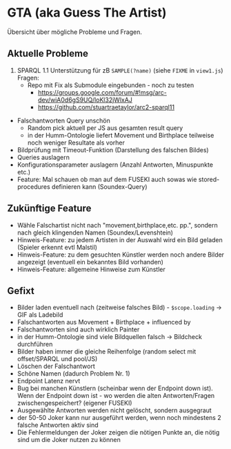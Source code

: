 # GTA (aka Guess The Artist)
Übersicht über mögliche Probleme und Fragen.

## Aktuelle Probleme
1. SPARQL 1.1 Unterstützung für zB <code>SAMPLE(?name)</code> (siehe <code>FIXME</code> in <code>view1.js</code>)
Fragen:
    - Repo mit Fix als Submodule eingebunden - noch zu testen
        - https://groups.google.com/forum/#!msg/arc-dev/wiA0d6gS9UQ/loKl32jWlxAJ
        - https://github.com/stuartraetaylor/arc2-sparql11

- Falschantworten Query unschön
    - Random pick aktuell per JS aus gesamten result query
    - in der Humm-Ontologie liefert Movement und Birthplace teilweise noch weniger Resultate als vorher
- Bildprüfung mit Timeout-Funktion (Darstellung des falschen Bildes)
- Queries auslagern
- Konfigurationsparameter auslagern (Anzahl Antworten, Minuspunkte etc.)
- Feature: Mal schauen ob man auf dem FUSEKI auch sowas wie stored-procedures definieren kann (Soundex-Query)

## Zukünftige Feature
- Wähle Falschartist nicht nach "movement,birthplace,etc. pp.", sondern nach gleich klingenden Namen (Soundex/Levenshtein)
- Hinweis-Feature: zu jedem Artisten in der Auswahl wird ein Bild geladen (Spieler erkennt evtl Malstil)
- Hinweis-Feature: zu dem gesuchten Künstler werden noch andere Bilder angezeigt (eventuell ein bekanntes Bild vorhanden)
- Hinweis-Feature: allgemeine Hinweise zum Künstler

## Gefixt
- Bilder laden eventuell nach (zeitweise falsches Bild) - <code>$scope.loading</code> -> GIF als Ladebild
- Falschantworten aus Movement + Birthplace + influenced by
- Falschantworten sind auch wirklich Painter
- in der Humm-Ontologie sind viele Bildquellen falsch -> Bildcheck durchführen
- Bilder haben immer die gleiche Reihenfolge (random select mit offset/SPARQL und pool/JS)
- Löschen der Falschantwort
- Schöne Namen (dadurch Problem Nr. 1)
- Endpoint Latenz nervt
- Bug bei manchen Künstlern (scheinbar wenn der Endpoint down ist). Wenn der Endpoint down ist - wo werden die alten Antworten/Fragen zwischengespeichert? (eigener FUSEKI)
- Ausgewählte Antworten werden nicht gelöscht, sondern ausgegraut
- der 50-50 Joker kann nur ausgeführt werden, wenn noch mindestens 2 falsche Antworten aktiv sind
- Die Fehlermeldungen der Joker zeigen die nötigen Punkte an, die nötig sind um die Joker nutzen zu können
